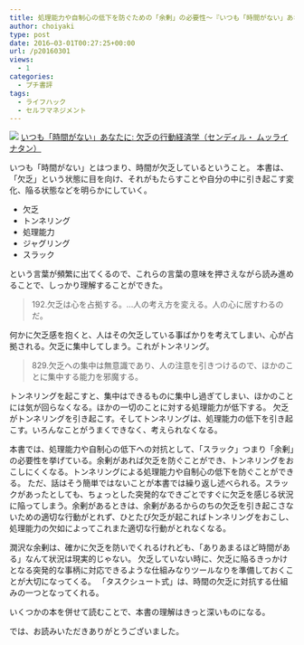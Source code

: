 ```yaml
---
title: 処理能力や自制心の低下を防ぐための「余剰」の必要性〜『いつも「時間がない」あなたに：欠乏の行動経済学』〜
author: choiyaki
type: post
date: 2016–03-01T00:27:25+00:00
url: /p20160301
views:
  - 1
categories:
  - プチ書評
tags: 
  - ライフハック
  - セルフマネジメント
---
```

[![](https://images-na.ssl-images-amazon.com/images/I/51NZX2JBR3L._SX336_BO1,204,203,200_.jpg)](http://www.amazon.co.jp/exec/obidos/asin/4150504830/choiyaki81-22/)
[いつも「時間がない」あなたに: 欠乏の行動経済学（センディル・ ムッライナタン）](http://www.amazon.co.jp/exec/obidos/asin/4150504830/choiyaki81-22/)

いつも「時間がない」とはつまり、時間が欠乏しているということ。
本書は、「欠乏」という状態に目を向け、それがもたらすことや自分の中に引き起こす変化、陥る状態などを明らかにしていく。

- 欠乏
- トンネリング
- 処理能力
- ジャグリング
- スラック

という言葉が頻繁に出てくるので、これらの言葉の意味を押さえながら読み進めることで、しっかり理解することができた。

> 192.欠乏は心を占拠する。…人の考え方を変える。人の心に居すわるのだ。

何かに欠乏感を抱くと、人はその欠乏している事ばかりを考えてしまい、心が占拠される。欠乏に集中してしまう。これがトンネリング。

> 829.欠乏への集中は無意識であり、人の注意を引きつけるので、ほかのことに集中する能力を邪魔する。

トンネリングを起こすと、集中はできるものに集中し過ぎてしまい、ほかのことには気が回らなくなる。ほかの一切のことに対する処理能力が低下する。
欠乏がトンネリングを引き起こす。そしてトンネリングは、処理能力の低下を引き起こす。いろんなことがうまくできなく、考えられなくなる。

本書では、処理能力や自制心の低下への対抗として、「スラック」つまり「余剰」の必要性を挙げている。余剰があれば欠乏を防ぐことができ、トンネリングをおこしにくくなる。トンネリングによる処理能力や自制心の低下を防ぐことができる。
ただ、話はそう簡単ではないことが本書では繰り返し述べられる。スラックがあったとしても、ちょっとした突発的なできごとですぐに欠乏を感じる状況に陥ってしまう。余剰があるときは、余剰があるからのちの欠乏を引き起こさないための適切な行動がとれず、ひとたび欠乏が起こればトンネリングをおこし、処理能力の欠如によってこれまた適切な行動がとれなくなる。

潤沢な余剰は、確かに欠乏を防いでくれるけれども、「ありあまるほど時間がある」なんて状況は現実的じゃない。
欠乏していない時に、欠乏に陥るきっかけとなる突発的な事柄に対応できるような仕組みなりツールなりを準備しておくことが大切になってくる。
「タスクシュート式」は、時間の欠乏に対抗する仕組みの一つとなってくれる。

いくつかの本を併せて読むことで、本書の理解はきっと深いものになる。

では、お読みいただきありがとうございました。